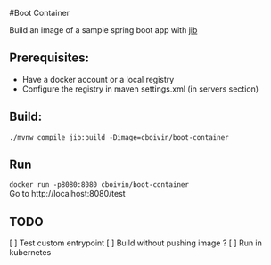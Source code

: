 #Boot Container

Build an image of a sample spring boot app with [jib](https://github.com/GoogleContainerTools/jib)

## Prerequisites:
- Have a docker account or a local registry
- Configure the registry in maven settings.xml (in servers section)

## Build:
`./mvnw compile jib:build -Dimage=cboivin/boot-container`

## Run
`docker run -p8080:8080 cboivin/boot-container`  
Go to http://localhost:8080/test

## TODO
[ ] Test custom entrypoint
[ ] Build without pushing image ?
[ ] Run in kubernetes

